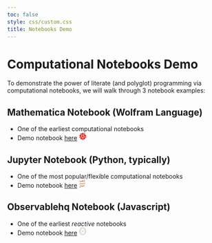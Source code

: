 ```yaml
---
toc: false
style: css/custom.css
title: Notebooks Demo
---
```


# Computational Notebooks Demo

To demonstrate the power of literate (and polyglot) programming via computational notebooks, we will walk through 3 notebook examples:

## Mathematica Notebook (Wolfram Language)
- One of the earliest computational notebooks
- Demo notebook [here](https://www.wolframcloud.com/obj/gvarnavi/Published/foundry-user-meeting_computational-notebooks-zoo.nb) <span> <img src="./assets/mathematica.svg" height="18px"></span>

## Jupyter Notebook (Python, typically)
- One of the most popular/flexible computational notebooks
- Demo notebook [here](https://drive.google.com/file/d/1t22Yu36U1TNMczn4225RrhMzvhoDOQ8C/view?usp=sharing) <span> <img src="./assets/jupyter.svg" height="18px"></span>

## Observablehq Notebook (Javascript)
- One of the earliest _reactive_ notebooks
- Demo notebook [here](https://observablehq.com/@gvarnavi/foundry-user-meeting-computational-notebooks-zoo) <span> <img src="./assets/observable.svg" height="18px"></span>
